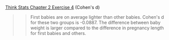 [Think Stats Chapter 2 Exercise 4](http://greenteapress.com/thinkstats2/html/thinkstats2003.html#toc24) (Cohen's d)

>> First babies are on average lighter than other babies. Cohen's d for these two groups is -0.0887. The difference between baby weight is larger compared to the difference in pregnancy length for first babies and others.
